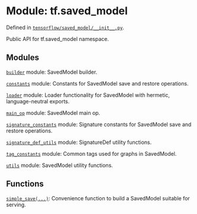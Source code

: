 <div itemscope itemtype="http://developers.google.com/ReferenceObject">
<meta itemprop="name" content="tf.saved_model" />
</div>

# Module: tf.saved_model



Defined in [`tensorflow/saved_model/__init__.py`](https://www.tensorflow.org/code/tensorflow/saved_model/__init__.py).

Public API for tf.saved_model namespace.

## Modules

[`builder`](../tf/saved_model/builder.md) module: SavedModel builder.

[`constants`](../tf/saved_model/constants.md) module: Constants for SavedModel save and restore operations.

[`loader`](../tf/saved_model/loader.md) module: Loader functionality for SavedModel with hermetic, language-neutral exports.

[`main_op`](../tf/saved_model/main_op.md) module: SavedModel main op.

[`signature_constants`](../tf/saved_model/signature_constants.md) module: Signature constants for SavedModel save and restore operations.

[`signature_def_utils`](../tf/saved_model/signature_def_utils.md) module: SignatureDef utility functions.

[`tag_constants`](../tf/saved_model/tag_constants.md) module: Common tags used for graphs in SavedModel.

[`utils`](../tf/saved_model/utils.md) module: SavedModel utility functions.

## Functions

[`simple_save(...)`](../tf/saved_model/simple_save.md): Convenience function to build a SavedModel suitable for serving.

